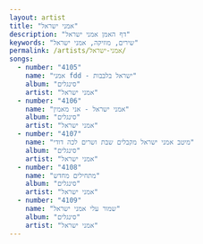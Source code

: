 ```yaml
---
layout: artist
title: "אמני ישראל"
description: "דף האמן אמני ישראל"
keywords: "שירים, מוזיקה, אמני ישראל"
permalink: /artists/אמני-ישראל/
songs:
  - number: "4105"
    name: "אמני fdd - ישראל בלבבות"
    album: "סינגלים"
    artist: "אמני ישראל"
  - number: "4106"
    name: "אמני ישראל - אני מאמין"
    album: "סינגלים"
    artist: "אמני ישראל"
  - number: "4107"
    name: "מיטב אמני ישראל מקבלים שבת ושרים לכה דודי"
    album: "סינגלים"
    artist: "אמני ישראל"
  - number: "4108"
    name: "מתחילים מחדש"
    album: "סינגלים"
    artist: "אמני ישראל"
  - number: "4109"
    name: "שמור עלי אמני ישראל"
    album: "סינגלים"
    artist: "אמני ישראל"
---
```

